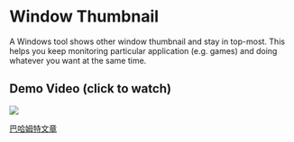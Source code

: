 # Window Thumbnail

A Windows tool shows other window thumbnail and stay in top-most. This helps you keep monitoring particular application (e.g. games) and doing whatever you want at the same time.

## Demo Video (click to watch)

[![](http://img.youtube.com/vi/TNQNGQ_VO9g/0.jpg)](http://www.youtube.com/watch?v=TNQNGQ_VO9g "YouTube")

[巴哈姆特文章](https://forum.gamer.com.tw/C.php?bsn=19017&snA=55532)
